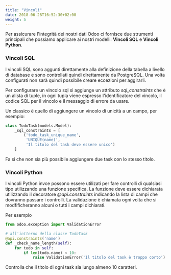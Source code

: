 ```yaml
---
title: "Vincoli"
date: 2018-06-28T16:52:30+02:00
weight: 5
---
```


Per assicurare l'integrità dei nostri dati Odoo ci fornisce due strumenti principali che possiamo applicare ai nostri modelli: **Vincoli SQL** e **Vincoli Python**.

### Vincoli SQL

I vincoli SQL sono aggunti direttamente alla definizione della tabella a livello di database e sono controllati quindi direttamente da PostgreSQL. Una volta configurati non sarà quindi possibile creare eccezioni per aggirarli.

Per configurare un vincolo sql si aggiunge un attributo _sql\_constraints_ che è un alista di tuple, in ogni tupla viene espresso l'identificatore del vincolo, il codice SQL per il vincolo e il messaggio di errore da usare.

Un classico è quello di aggiungere un vincolo di unicità a un campo, per esempio:

```python
class TodoTask(models.Model):
    _sql_constraints = [
        ('todo_task_unique_name',
         'UNIQUE(name)',
         'Il titolo del task deve essere unico')
    ]
```

Fa si che non sia più possibile aggiungere due task con lo stesso titolo.


### Vincoli Python

I vincoli Python invce possono essere utilizati per fare controlli di qualsiasi tipo utilizzando una funzione specifica. La funzione deve essere dichiarata utilizzando il decoratore _@api.constraints_ indicando la lista di campi che dovranno passare i controlli. La validazione è chiamata ogni volta che si modfificheranno alcuni o tutti i campi dichiarati.

Per esempio 

```python
from odoo.exception import ValidationError

# all'intterno della classe TodoTask 
@api.constraints('name')
def _check_name_length(self):
    for todo in self:
        if len(todo.name) < 10:
            raise ValidationError('Il titolo del task è troppo corto')
```

Controlla che il titolo di ogni task sia lungo almeno 10 caratteri.

